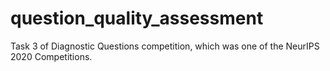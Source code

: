 # question_quality_assessment
Task 3 of Diagnostic Questions competition, which was one of the NeurIPS 2020 Competitions.
